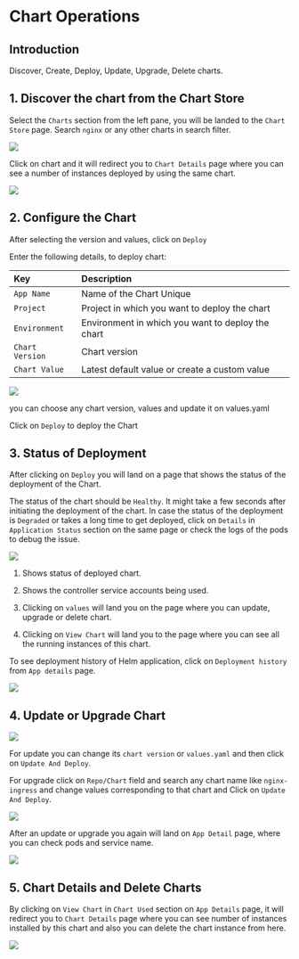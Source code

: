 # Chart Operations 

## Introduction

Discover, Create, Deploy, Update, Upgrade, Delete charts.

## 1. Discover the chart from the Chart Store

Select the `Charts` section from the left pane, you will be landed to the `Chart Store` page. 
Search `nginx` or any other charts in search filter.

![](https://devtron-public-asset.s3.us-east-2.amazonaws.com/images/deploy-chart/deployment-of-charts/charts-1.jpg)

Click on chart and it will redirect you to `Chart Details` page where you can see a number of instances deployed by using the same chart.

![](https://devtron-public-asset.s3.us-east-2.amazonaws.com/images/deploy-chart/deployment-of-charts/charts-2.jpg)

## 2. Configure the Chart

After selecting the version and values, click on `Deploy`

Enter the following details, to deploy chart:

| Key | Description |
| :--- | :--- |
| `App Name` | Name of the Chart Unique|
| `Project` |  Project in which you want to deploy the chart |
| `Environment` | Environment in which you want to deploy the chart |
| `Chart Version` | Chart version |
| `Chart Value` | Latest default value or create a custom value |

![](https://devtron-public-asset.s3.us-east-2.amazonaws.com/images/deploy-chart/deployment-of-charts/charts-3.jpg)

you can choose any chart version, values and update it on values.yaml

Click on `Deploy` to deploy the Chart

## 3. Status of Deployment 

After clicking on `Deploy` you will land on a page that shows the status of the deployment of the Chart.

The status of the chart should be `Healthy`. It might take a few seconds after initiating the deployment of the chart.
In case the status of the deployment is `Degraded` or takes a long time to get deployed, click on `Details` in `Application Status` section on the same page or check the logs of the pods to debug the issue.

![](https://devtron-public-asset.s3.us-east-2.amazonaws.com/images/deploy-chart/deployment-of-charts/charts-4-2.jpg)

1. Shows status of deployed chart.

2. Shows the controller service accounts being used.

3. Clicking on `values` will land you on the page where you can update, upgrade or delete chart.

4. Clicking on `View Chart` will land you to the page where you can see all the running instances of this chart.

To see deployment history of Helm application, click on `Deployment history` from `App details` page.

![](https://devtron-public-asset.s3.us-east-2.amazonaws.com/images/hyperion/user-guide/deploy-charts/overview-of-charts/overview-of-charts-9.jpg)


## 4. Update or Upgrade Chart

![](https://devtron-public-asset.s3.us-east-2.amazonaws.com/images/deploy-chart/deployment-of-charts/charts-5-2.jpg)

For update you can change its `chart version` or `values.yaml` and then click on `Update And Deploy`.

For upgrade click on `Repo/Chart` field and search any chart name like `nginx-ingress` and change values corresponding to that chart and Click on `Update And Deploy`.

![](https://devtron-public-asset.s3.us-east-2.amazonaws.com/images/deploy-chart/deployment-of-charts/charts-6-2.jpg)


After an update or upgrade you again will land on `App Detail` page, where you can check pods and service name.

![](https://devtron-public-asset.s3.us-east-2.amazonaws.com/images/deploy-chart/deployment-of-charts/charts-7-2.jpg)

## 5. Chart Details and Delete Charts

By clicking on `View Chart` in `Chart Used` section on `App Details` page, it will redirect you to `Chart Details` page where you can see number of instances installed by this chart and also you can delete the chart instance from here.


![](https://devtron-public-asset.s3.us-east-2.amazonaws.com/images/deploy-chart/deployment-of-charts/charts-8-2.jpg)
